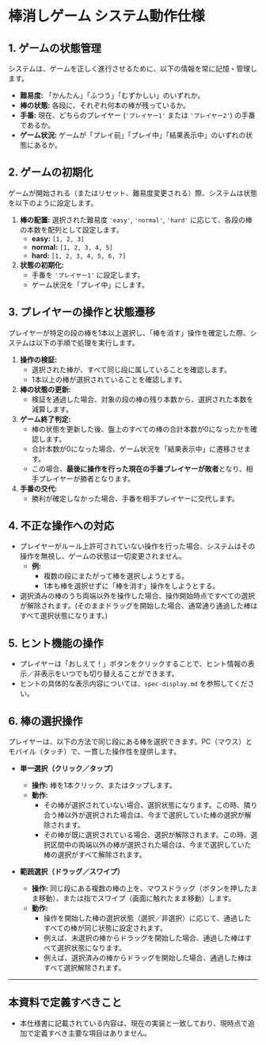 # 棒消しゲーム システム動作仕様

## 1. ゲームの状態管理
システムは、ゲームを正しく進行させるために、以下の情報を常に記憶・管理します。

- **難易度:** 「かんたん」「ふつう」「むずかしい」のいずれか。
- **棒の状態:** 各段に、それぞれ何本の棒が残っているか。
- **手番:** 現在、どちらのプレイヤー (`'プレイヤー1'` または `'プレイヤー2'`) の手番であるか。
- **ゲーム状況:** ゲームが「プレイ前」「プレイ中」「結果表示中」のいずれの状態にあるか。

## 2. ゲームの初期化
ゲームが開始される（またはリセット、難易度変更される）際、システムは状態を以下のように設定します。

1.  **棒の配置:** 選択された難易度 `'easy'`, `'normal'`, `'hard'` に応じて、各段の棒の本数を配列として設定します。
    - **easy:** `[1, 2, 3]`
    - **normal:** `[1, 2, 3, 4, 5]`
    - **hard:** `[1, 2, 3, 4, 5, 6, 7]`
2.  **状態の初期化:**
    -   手番を `'プレイヤー1'` に設定します。
    -   ゲーム状況を「プレイ中」にします。

## 3. プレイヤーの操作と状態遷移
プレイヤーが特定の段の棒を1本以上選択し、「棒を消す」操作を確定した際、システムは以下の手順で処理を実行します。

1.  **操作の検証:**
    -   選択された棒が、すべて同じ段に属していることを確認します。
    -   1本以上の棒が選択されていることを確認します。
2.  **棒の状態の更新:**
    -   検証を通過した場合、対象の段の棒の残り本数から、選択された本数を減算します。
3.  **ゲーム終了判定:**
    -   棒の状態を更新した後、盤上のすべての棒の合計本数が0になったかを確認します。
    -   合計本数が0になった場合、ゲーム状況を「結果表示中」に遷移させます。
    -   この場合、**最後に操作を行った現在の手番プレイヤーが敗者**となり、相手プレイヤーが勝者となります。
4.  **手番の交代:**
    -   勝利が確定しなかった場合、手番を相手プレイヤーに交代します。

## 4. 不正な操作への対応
- プレイヤーがルール上許可されていない操作を行った場合、システムはその操作を無視し、ゲームの状態は一切変更されません。
  - **例:**
    - 複数の段にまたがって棒を選択しようとする。
    - 1本も棒を選択せずに「棒を消す」操作をしようとする。
- 選択済みの棒のうち両端以外を操作した場合、操作開始時点ですべての選択が解除されます。(そのままドラッグを開始した場合、通常通り通過した棒はすべて選択状態になります。)

## 5. ヒント機能の操作
- プレイヤーは「おしえて！」ボタンをクリックすることで、ヒント情報の表示／非表示をいつでも切り替えることができます。
- ヒントの具体的な表示内容については、`spec-display.md` を参照してください。

## 6. 棒の選択操作
プレイヤーは、以下の方法で同じ段にある棒を選択できます。PC（マウス）とモバイル（タッチ）で、一貫した操作性を提供します。

- **単一選択（クリック／タップ）**
  -   **操作:** 棒を1本クリック、またはタップします。
  -   **動作:**
      -   その棒が選択されていない場合、選択状態になります。この時、隣り合う棒以外が選択された場合は、今まで選択していた棒の選択が解除されます。
      -   その棒が既に選択されている場合、選択が解除されます。この時、選択区間中の両端以外の棒が選択された場合は、今まで選択していた棒の選択がすべて解除されます。

- **範囲選択（ドラッグ／スワイプ）**
  -   **操作:** 同じ段にある複数の棒の上を、マウスドラッグ（ボタンを押したまま移動）、または指でスワイプ（画面に触れたまま移動）します。
  -   **動作:**
      -   操作を開始した棒の選択状態（選択／非選択）に応じて、通過したすべての棒が同じ状態に設定されます。
      -   例えば、未選択の棒からドラッグを開始した場合、通過した棒はすべて選択状態になります。
      -   例えば、選択済みの棒からドラッグを開始した場合、通過した棒はすべて選択解除されます。

---
## 本資料で定義すべきこと
- 本仕様書に記載されている内容は、現在の実装と一致しており、現時点で追加で定義すべき主要な項目はありません。
